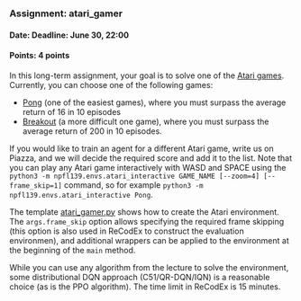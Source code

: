 ### Assignment: atari_gamer
#### Date: Deadline: June 30, 22:00
#### Points: 4 points

In this long-term assignment, your goal is to solve one of the
[Atari games](https://ale.farama.org/environments/). Currently, you can choose
one of the following games:
- [Pong](https://ale.farama.org/environments/pong/) (one of the easiest games),
  where you must surpass the average return of 16 in 10 episodes
- [Breakout](https://ale.farama.org/environments/breakout/) (a more difficult
  one game), where you must surpass the average return of 200 in 10 episodes.

If you would like to train an agent for a different Atari game, write us on
Piazza, and we will decide the required score and add it to the list. Note that
you can play any Atari game interactively with WASD and SPACE using the
`python3 -m npfl139.envs.atari_interactive GAME_NAME [--zoom=4] [--frame_skip=1]`
command, so for example `python3 -m npfl139.envs.atari_interactive Pong`.

The template [atari_gamer.py](https://github.com/ufal/npfl139/tree/master/labs/06/atari_gamer.py)
shows how to create the Atari environment. The `args.frame_skip` option allows
specifying the required frame skipping (this option is also used in ReCodEx to
construct the evaluation environmen), and additional wrappers can be applied to
the environment at the beginning of the `main` method.

While you can use any algorithm from the lecture to solve the environment, some
distributional DQN approach (C51/QR-DQN/IQN) is a reasonable choice (as is the
PPO algorithm). The time limit in ReCodEx is 15 minutes.
